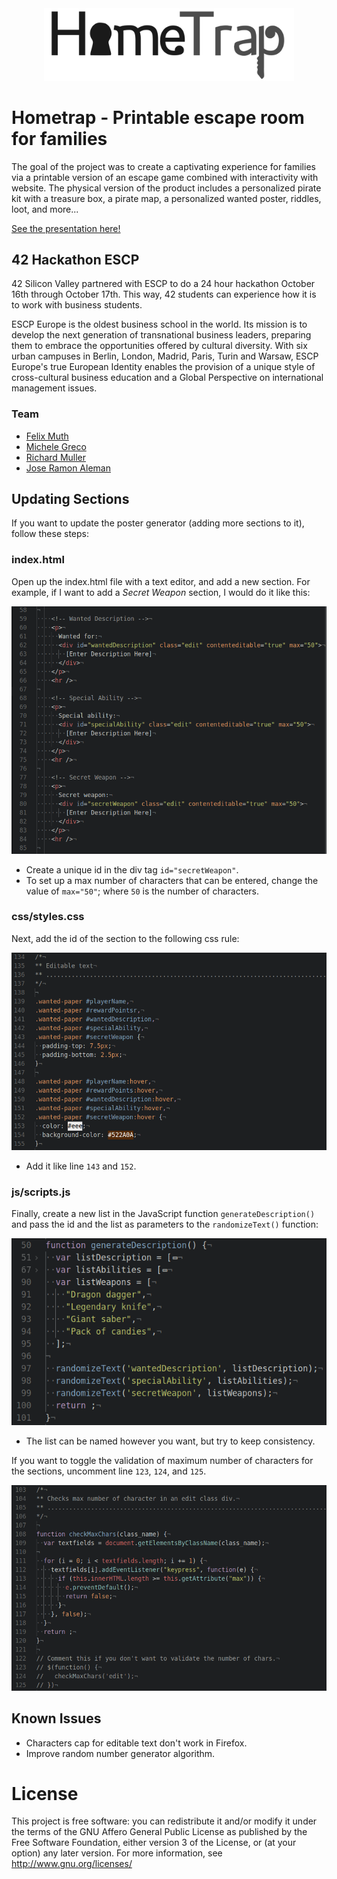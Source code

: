 <div style="text-align: center;">
  <img src="images/hometrap.svg" style="max-width: 400px; height: auto;"/>
</div>

# Hometrap - Printable escape room for families

The goal of the project was to create a captivating experience for families via a printable version of an escape game combined with interactivity with website. The physical version of the product includes a personalized pirate kit with a treasure box, a pirate map, a personalized wanted poster, riddles, loot, and more...

[See the presentation here!](https://app.storymakers.eu/preview/59cc96541486673411453e83)

## 42 Hackathon ESCP

42 Silicon Valley partnered with ESCP to do a 24 hour hackathon October 16th through October 17th. This way, 42 students can experience how it is to work with business students.

ESCP Europe is the oldest business school in the world. Its mission is to develop the next generation of transnational business leaders, preparing them to embrace the opportunities offered by cultural diversity. With six urban campuses in Berlin, London, Madrid, Paris, Turin and Warsaw, ESCP Europe's true European Identity enables the provision of a unique style of cross-cultural business education and a Global Perspective on international management issues.

### Team

- [Felix Muth](https://www.linkedin.com/in/felix-muth-48071b66/)
- [Michele Greco](https://www.linkedin.com/in/michele-greco-53723051/)
- [Richard Muller](https://www.linkedin.com/in/)
- [Jose Ramon Aleman](https://www.linkedin.com/in/jraleman/)

## Updating Sections

If you want to update the poster generator (adding more sections to it), follow these steps:

### index.html

Open up the index.html file with a text editor, and add a new section. For example, if I want to add a *Secret Weapon* section, I would do it like this:

![html sections](resources/html-sections.png)

* Create a unique id in the div tag `id="secretWeapon"`.
* To set up a max number of characters that can be entered, change the value of `max="50"`; where `50` is the number of characters.

### css/styles.css

Next, add the id of the section to the following css rule:

![css rule](resources/css-editable-class.png)

* Add it like line `143` and `152`.

### js/scripts.js

Finally, create a new list in the JavaScript function `generateDescription()` and pass the id and the list as parameters to the `randomizeText()` function:

![js random text](resources/js-random-text.png)

* The list can be named however you want, but try to keep consistency.

If you want to toggle the validation of maximum number of characters for the sections, uncomment line `123`, `124`, and `125`.

![js max char](resources/js-max-char-cap.png)

## Known Issues

- Characters cap for editable text don't work in Firefox.
- Improve random number generator algorithm.

# License

This project is free software: you can redistribute it and/or modify
it under the terms of the GNU Affero General Public License as
published by the Free Software Foundation, either version 3 of the
License, or (at your option) any later version. For more information, see <http://www.gnu.org/licenses/>
